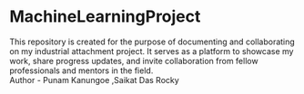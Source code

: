 # MachineLearningProject
This repository is created for the purpose of documenting and collaborating on my industrial attachment project. It serves as a platform to showcase my work, share progress updates, and invite collaboration from fellow professionals and mentors in the field.
<br>
Author - Punam Kanungoe ,Saikat Das Rocky
